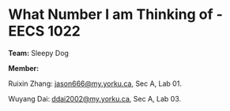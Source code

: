 # What Number I am Thinking of - EECS 1022
**Team:** Sleepy Dog

**Member:**

Ruixin Zhang: jason666@my.yorku.ca, Sec A, Lab 01.

Wuyang Dai: ddai2002@my.yorku.ca, Sec A, Lab 03.
